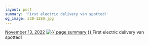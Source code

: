 ```yaml
---
layout: post
summary: 'First electric delivery van spotted!'
og_image: 330-1280.jpg
---
```


<p>
  <time>
    <a href="/330">November 13, 2022</a>
  </time>
  <a href="/330">
    <img src="{{ site.assets_url }}/330-640.jpg" srcset="{{ site.assets_url }}/330-320.jpg 320w, {{ site.assets_url }}/330-640.jpg 640w, {{ site.assets_url }}/330-960.jpg 960w, {{ site.assets_url }}/330-1280.jpg 1280w" sizes="(min-width: 700px) 50vw, calc(100vw - 2rem)" alt="{{ page.summary }}" />
  </a>
  <span>First electric delivery van spotted!</span>
</p>

